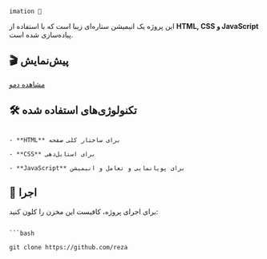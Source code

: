                                                                                                              imation 🌟  

این پروژه یک انیمیشن ستاره‌ای زیبا است که با استفاده از **HTML, CSS و JavaScript** پیاده‌سازی شده است.  

## 🎬 پیش‌نمایش  
[مشاهده دمو](https://rezaaslami.github.io/Star_Animation/) 

## 🛠 تکنولوژی‌های استفاده شده 
                                                                                             - **HTML** برای ساختار کلی صفحه  
                                                                                                    - **CSS** برای استایل‌دهی   
                                                                                 - **JavaScript** برای پویانمایی و تعامل و انیمیشن

## 🚀 اجرا  
برای اجرای پروژه، کافیست این مخزن را کلون کنید:  

                                                                                                               ```bash
                                                                                      git clone https://github.com/reza
